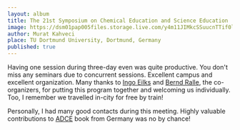 ```yaml
---
layout: album
title: The 21st Symposium on Chemical Education and Science Education
image: https://dsm01pap005files.storage.live.com/y4m11JIMkcSSuucnTTif0lws7xT2T34uV8289mAxE8Qn5PdgzJinTP-E5DSKorWSUCx0BEgKRw4Oe9gIuXDHsTWT6sM8BQ0JLDNA-3Pzk--hmPf4hhgMxLpTjtA08iQ89G2WP3ankI4CTEd1WtLnlLgocQwOzzt3RUKGQPDvXI3E8fBIhtl4-S6Pb6wBID8KDDd?width=1200&height=800&cropmode=none
author: Murat Kahveci
place: TU Dortmund University, Dortmund, Germany
published: true
---
```

Having one session during three-day even was quite productive. You don't miss any seminars due to concurrent sessions. Excellent campus and excellent organization. Many thanks to [Ingo Eilks](http://www.chemiedidaktik.uni-bremen.de/mitarbeiter_eng.php?id=89) and [Bernd Ralle](https://ccb.tu-dortmund.de/en/professorships/dc/ralle/), the co-organizers, for putting this program together and welcoming us individually. Too, I remember we travelled in-city for free by train! 

Personally, I had many good contacts during this meeting. Highly valuable contributions to [ADCE](/yfg) book from Germany was no by chance!